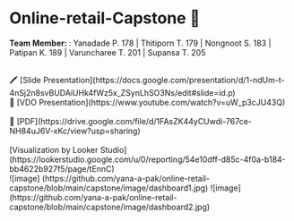 # Online-retail-Capstone 📝

<b> Team Member: </b>  : Yanadade P. 178 | Thitiporn T. 179 | Nongnoot S. 183 | Patipan K. 189 | Varuncharee T. 201 | Supansa T. 205

<br>
🖍 [Slide Presentation](https://docs.google.com/presentation/d/1-ndUm-t-4nSj2n8svBUDAiUHk4fWz5x_ZSynLhSO3Ns/edit#slide=id.p)
<br>
🎥 [VDO Presentation](https://www.youtube.com/watch?v=uW_p3cJU43Q)

<br>

<br>
📃 [PDF](https://drive.google.com/file/d/1FAsZK44yCUwdi-767ce-NH84uJ6V-xKc/view?usp=sharing)
<br>

<br>
[Visualization by Looker Studio]
(https://lookerstudio.google.com/u/0/reporting/54e10dff-d85c-4f0a-b184-bb4622b927f5/page/tEnnC)
<br>
![image] (https://github.com/yana-a-pak/online-retail-capstone/blob/main/capstone/image/dashboard1.jpg)
![image] (https://github.com/yana-a-pak/online-retail-capstone/blob/main/capstone/image/dashboard2.jpg)